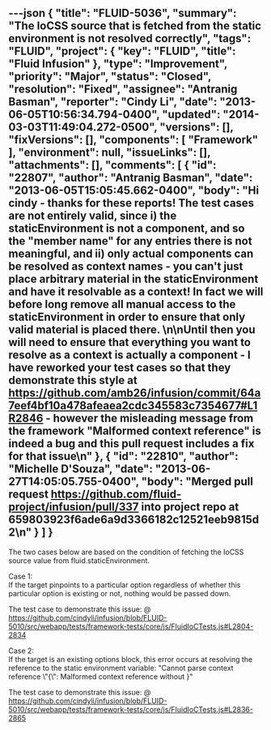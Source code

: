 ---json
{
  "title": "FLUID-5036",
  "summary": "The IoCSS source that is fetched from the static environment is not resolved correctly",
  "tags": "FLUID",
  "project": {
    "key": "FLUID",
    "title": "Fluid Infusion"
  },
  "type": "Improvement",
  "priority": "Major",
  "status": "Closed",
  "resolution": "Fixed",
  "assignee": "Antranig Basman",
  "reporter": "Cindy Li",
  "date": "2013-06-05T10:56:34.794-0400",
  "updated": "2014-03-03T11:49:04.272-0500",
  "versions": [],
  "fixVersions": [],
  "components": [
    "Framework"
  ],
  "environment": null,
  "issueLinks": [],
  "attachments": [],
  "comments": [
    {
      "id": "22807",
      "author": "Antranig Basman",
      "date": "2013-06-05T15:05:45.662-0400",
      "body": "Hi cindy - thanks for these reports! The test cases are not entirely valid, since i) the staticEnvironment is not a component, and so the \"member name\" for any entries there is not meaningful, and ii) only actual components can be resolved as context names - you can't just place arbitrary material in the staticEnvironment and have it resolvable as a context! In fact we will before long remove all manual access to the staticEnvironment in order to ensure that only valid material is placed there.&#x20;\n\nUntil then you will need to ensure that everything you want to resolve as a context is actually a component - I have reworked your test cases so that they demonstrate this style at <https://github.com/amb26/infusion/commit/64a7eef4bf10a478afeaea2cdc345583c7354677#L1R2846> - however the misleading message from the framework \"Malformed context reference\" is indeed a bug and this pull request includes a fix for that issue\n"
    },
    {
      "id": "22810",
      "author": "Michelle D'Souza",
      "date": "2013-06-27T14:05:05.755-0400",
      "body": "Merged pull request <https://github.com/fluid-project/infusion/pull/337> into project repo at 659803923f6ade6a9d3366182c12521eeb9815d2\n"
    }
  ]
}
---
The two cases below are based on the condition of fetching the IoCSS source value from fluid.staticEnvironment.

Case 1:\
If the target pinpoints to a particular option regardless of whether this particular option is existing or not, nothing would be passed down.

The test case to demonstrate this issue: @ <https://github.com/cindyli/infusion/blob/FLUID-5010/src/webapp/tests/framework-tests/core/js/FluidIoCTests.js#L2804-2834>

Case 2:\
If the target is an existing options block, this error occurs at resolving the reference to the static environment variable: "Cannot parse context reference \\"{\\": Malformed context reference without }"

The test case to demonstrate this issue: @ <https://github.com/cindyli/infusion/blob/FLUID-5010/src/webapp/tests/framework-tests/core/js/FluidIoCTests.js#L2836-2865>

        